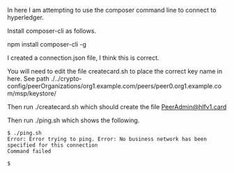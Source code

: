 
In here I am attempting to use the composer command line to connect to hyperledger.

Install composer-cli as follows.

npm install composer-cli -g

I created a connection.json file, I think this is correct.

You will need to edit the file createcard.sh to place the correct key name in here. See path ./../crypto-config/peerOrganizations/org1.example.com/peers/peer0.org1.example.com/msp/keystore/

Then run ./createcard.sh which should create the file PeerAdmin@hlfv1.card

Then run ./ping.sh which shows the following.

```
$ ./ping.sh
Error: Error trying to ping. Error: No business network has been specified for this connection
Command failed

$ 
```

